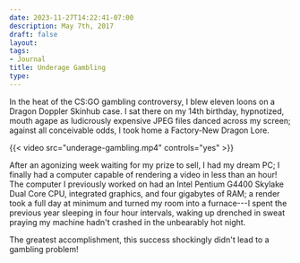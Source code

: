 ```yaml
---
date: 2023-11-27T14:22:41-07:00
description: May 7th, 2017
draft: false
layout:
tags:
- Journal
title: Underage Gambling
type:
---
```


<section>

In the heat of the CS:GO gambling controversy, I blew eleven loons on a Dragon Doppler Skinhub case. I sat there on my 14th birthday, hypnotized, mouth agape as ludicrously expensive JPEG files danced across my screen; against all conceivable odds, I took home a Factory-New Dragon Lore.

{{< video src="underage-gambling.mp4" controls="yes" >}}

After an agonizing week waiting for my prize to sell, I had my dream PC; I finally had a computer capable of rendering a video in less than an hour! The computer I previously worked on had an Intel Pentium G4400 Skylake Dual Core CPU, integrated graphics, and four gigabytes of RAM; a render took a full day at minimum and turned my room into a furnace---I spent the previous year sleeping in four hour intervals, waking up drenched in sweat praying my machine  hadn't crashed in the unbearably hot night.

</section>

<section>

The greatest accomplishment, this success shockingly didn't lead to a gambling problem!

</section>
